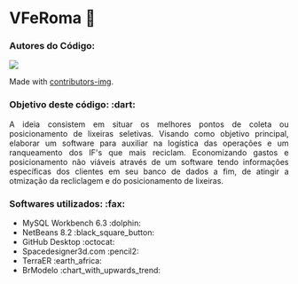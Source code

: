 # VFeRoma :rocket:
<h3>Autores do Código: </h3>

<a href="https://github.com/mateusfilipe/VFeRoma/graphs/contributors">
  <img src="https://contrib.rocks/image?repo=mateusfilipe/VFeRoma" />
</a>

Made with [contributors-img](https://contrib.rocks).

<h3>Objetivo deste código: :dart:</h3>

<p align="justify">A ideia consistem em situar os melhores pontos de coleta ou posicionamento de lixeiras seletivas. Visando como objetivo principal, elaborar um software para auxiliar na logística das operações e um ranqueamento dos IF's que mais reciclam. Economizando gastos e posicionamento não viáveis através de um software tendo informações específicas dos clientes em seu banco de dados a fim, de atingir a otmização da recliclagem e do posicionamento de lixeiras.</p>

<h3>Softwares utilizados: :fax:</h3>
<UL>
  <LI>MySQL Workbench 6.3 :dolphin:</LI>
  <LI>NetBeans 8.2 :black_square_button:</LI>
  <LI>GitHub Desktop :octocat:</LI>
  <LI>Spacedesigner3d.com :pencil2:</LI>
  <LI>TerraER :earth_africa:</LI>
  <LI>BrModelo :chart_with_upwards_trend:</LI>
</UL>

